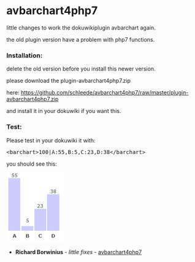 # avbarchart4php7
little changes to work the dokuwikiplugin avbarchart again.

  
 the old plugin version have a problem with php7 functions.
 
 ### Installation:
 
 delete the old version before you install this newer version.
 
 please download the plugin-avbarchart4php7.zip 
 
 here: https://github.com/schleede/avbarchart4php7/raw/master/plugin-avbarchart4php7.zip
 
 and install it in your dokuwiki if you want this.
  
 ### Test:
 
 Please test in your dokuwiki it with:
 
 <pre>&lt;barchart&gt;100|A:55,B:5,C:23,D:38&lt;/barchart&gt;</pre>

you should see this:

![a testchart](https://github.com/schleede/avbarchart4php7/raw/master/chart.png)


* **Richard Borwinius** - *little fixes* - [avbarchart4php7](https://github.com/schleede/avbarchart4php7)
